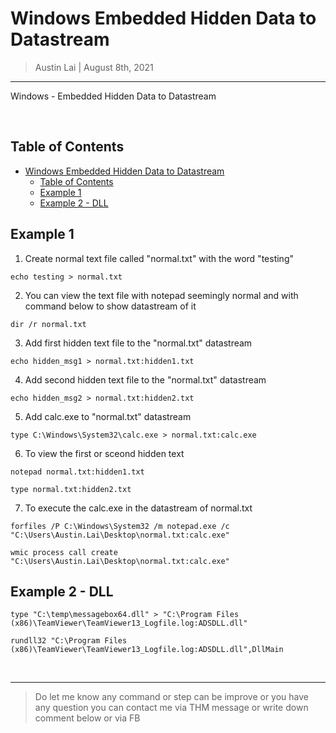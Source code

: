# Windows Embedded Hidden Data to Datastream

> Austin Lai | August 8th, 2021

---

<!-- Description -->

Windows - Embedded Hidden Data to Datastream

<!-- /Description -->

<br />

## Table of Contents

<!-- TOC -->

- [Windows Embedded Hidden Data to Datastream](#windows-embedded-hidden-data-to-datastream)
    - [Table of Contents](#table-of-contents)
    - [Example 1](#example-1)
    - [Example 2 - DLL](#example-2-dll)

<!-- /TOC -->

## Example 1

1) Create normal text file called "normal.txt" with the word "testing"

  ` echo testing > normal.txt `

2) You can view the text file with notepad seemingly normal and with command below to show datastream of it

  ` dir /r normal.txt `

3) Add first hidden text file to the "normal.txt" datastream

  ` echo hidden_msg1 > normal.txt:hidden1.txt `

4) Add second hidden text file to the "normal.txt" datastream

  ` echo hidden_msg2 > normal.txt:hidden2.txt `

5) Add calc.exe to "normal.txt" datastream

  ` type C:\Windows\System32\calc.exe > normal.txt:calc.exe `

6) To view the first or sceond hidden text

  ```dos
  notepad normal.txt:hidden1.txt
  
  type normal.txt:hidden2.txt
  ```

7) To execute the calc.exe in the datastream of normal.txt

  ```dos
  forfiles /P C:\Windows\System32 /m notepad.exe /c "C:\Users\Austin.Lai\Desktop\normal.txt:calc.exe"
  
  wmic process call create "C:\Users\Austin.Lai\Desktop\normal.txt:calc.exe"
  ```

## Example 2 - DLL

```dos
type "C:\temp\messagebox64.dll" > "C:\Program Files (x86)\TeamViewer\TeamViewer13_Logfile.log:ADSDLL.dll"

rundll32 "C:\Program Files (x86)\TeamViewer\TeamViewer13_Logfile.log:ADSDLL.dll",DllMain
```

<br />

---

> Do let me know any command or step can be improve or you have any question you can contact me via THM message or write down comment below or via FB
